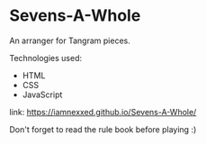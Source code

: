 # Sevens-A-Whole
An arranger for Tangram pieces.

Technologies used:
- HTML
- CSS
- JavaScript

link: https://iamnexxed.github.io/Sevens-A-Whole/

Don't forget to read the rule book before playing :)
